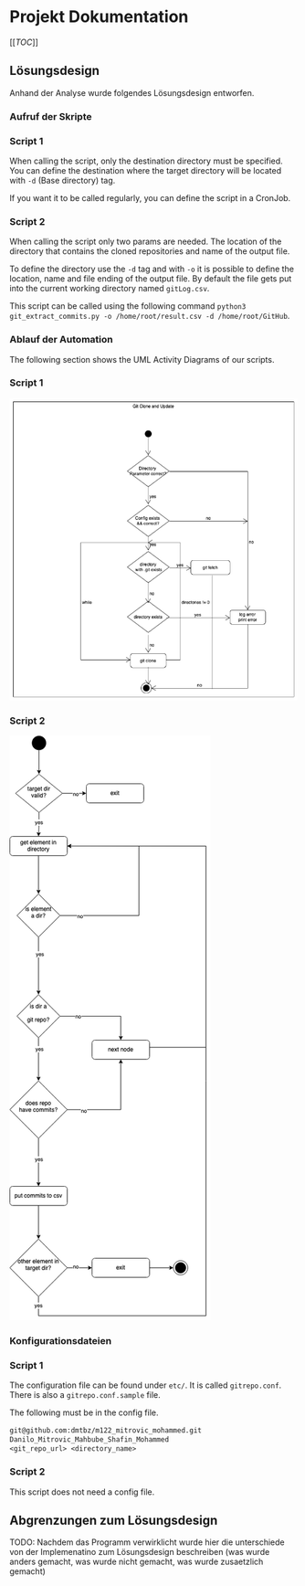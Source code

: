 # Projekt Dokumentation

[[_TOC_]]

## Lösungsdesign
Anhand der Analyse wurde folgendes Lösungsdesign entworfen.

### Aufruf der Skripte

### Script 1
When calling the script, only the destination directory must be specified. You can define the destination where the target directory will be located with `-d`  (Base directory) tag. 

If you want it to be called regularly, you can define the script in a CronJob.

### Script 2
When calling the script only two params are needed. The location of the directory that contains the cloned repositories and name of the output file. 

To define the directory use the `-d` tag and with `-o` it is possible to define the location, name and file ending of the output file. By default the file gets put into the current working directory named `gitLog.csv`.

This script can be called using the following command `python3 git_extract_commits.py -o /home/root/result.csv -d /home/root/GitHub`. 

### Ablauf der Automation
The following section shows the UML Activity Diagrams of our scripts.

### Script 1

![Activity Script 1](../images/activity_script_1.png) 

### Script 2
![Activity Script 2](../images/script2.png) 

### Konfigurationsdateien

### Script 1 
The configuration file can be found under `etc/`. It is called `gitrepo.conf`.  There is also a `gitrepo.conf.sample` file. 

The following must be in the config file.

```
git@github.com:dmtbz/m122_mitrovic_mohammed.git Danilo_Mitrovic_Mahbube_Shafin_Mohammed
<git_repo_url> <directory_name>

```


### Script 2
This script does not need a config file.

## Abgrenzungen zum Lösungsdesign

TODO: Nachdem das Programm verwirklicht wurde hier die unterschiede von der Implemenatino zum Lösungsdesign beschreiben (was wurde anders gemacht, was wurde nicht gemacht, was wurde zusaetzlich gemacht)